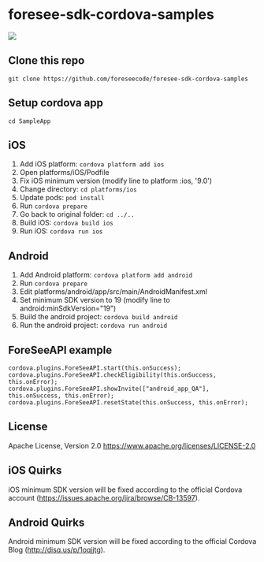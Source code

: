 # foresee-sdk-cordova-samples

![](https://github.com/foreseecode/foresee-sdk-cordova-samples/sample_app_ios.png)

## Clone this repo

```
git clone https://github.com/foreseecode/foresee-sdk-cordova-samples
```

## Setup cordova app

```
cd SampleApp
```

## iOS

1. Add iOS platform: `cordova platform add ios`
2. Open platforms/iOS/Podfile
3. Fix iOS minimum version (modify line to  platform :ios, '9.0')
4. Change directory: `cd platforms/ios`
5. Update pods: `pod install`
6. Run `cordova prepare`
7. Go back to original folder: `cd ../..`
8. Build iOS: `cordova build ios`
9. Run iOS: `cordova run ios`

## Android

1. Add Android platform: `cordova platform add android`
2. Run `cordova prepare`
3. Edit platforms/android/app/src/main/AndroidManifest.xml
4. Set minimum SDK version to 19 (modify line to android:minSdkVersion="19")
5. Build the android project: `cordova build android`
6. Run the android project: `cordova run android`

## ForeSeeAPI example

```
cordova.plugins.ForeSeeAPI.start(this.onSuccess);
cordova.plugins.ForeSeeAPI.checkEligibility(this.onSuccess, this.onError);
cordova.plugins.ForeSeeAPI.showInvite(["android_app_QA"], this.onSuccess, this.onError);
cordova.plugins.ForeSeeAPI.resetState(this.onSuccess, this.onError);
```

## License 
Apache License, Version 2.0 
https://www.apache.org/licenses/LICENSE-2.0

## iOS Quirks
iOS minimum SDK version will be fixed according to the official Cordova account (https://issues.apache.org/jira/browse/CB-13597).

## Android Quirks
Android minimum SDK version will be fixed according to the official Cordova Blog (http://disq.us/p/1oqjjtg).

